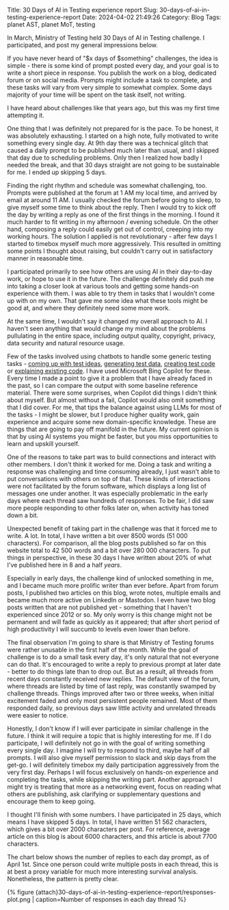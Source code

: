 Title: 30 Days of AI in Testing experience report
Slug: 30-days-of-ai-in-testing-experience-report
Date: 2024-04-02 21:49:26
Category: Blog
Tags: planet AST, planet MoT, testing


In March, Ministry of Testing held 30 Days of AI in Testing challenge. I participated, and post my general impressions below.

If you have never heard of "$x days of $something" challenges, the idea is simple - there is some kind of prompt posted every day, and your goal is to write a short piece in response. You publish the work on a blog, dedicated forum or on social media. Prompts might include a task to complete, and these tasks will vary from very simple to somewhat complex. Some days majority of your time will be spent on the task itself, not writing.

I have heard about challenges like that years ago, but this was my first time attempting it.

One thing that I was definitely not prepared for is the pace. To be honest, it was absolutely exhausting. I started on a high note, fully motivated to write something every single day. At 9th day there was a technical glitch that caused a daily prompt to be published much later than usual, and I skipped that day due to scheduling problems. Only then I realized how badly I needed the break, and that 30 days straight are not going to be sustainable for me. I ended up skipping 5 days.

Finding the right rhythm and schedule was somewhat challenging, too. Prompts were published at the forum at 1 AM my local time, and arrived by email at around 11 AM. I usually checked the forum before going to sleep, to give myself some time to think about the reply. Then I would try to kick off the day by writing a reply as one of the first things in the morning. I found it much harder to fit writing in my afternoon / evening schedule. On the other hand, composing a reply could easily get out of control, creeping into my working hours. The solution I applied is not revolutionary - after few days I started to timebox myself much more aggressively. This resulted in omitting some points I thought about raising, but couldn't carry out in satisfactory manner in reasonable time.

I participated primarily to see how others are using AI in their day-to-day work, or hope to use it in the future. The challenge definitely did push me into taking a closer look at various tools and getting some hands-on experience with them. I was able to try them in tasks that I wouldn't come up with on my own. That gave me some idea what these tools might be good at, and where they definitely need some more work.

At the same time, I wouldn't say it changed my overall approach to AI. I haven't seen anything that would change my mind about the problems pullulating in the entire space, including output quality, copyright, privacy, data security and natural resource usage.

Few of the tasks involved using chatbots to handle some generic testing tasks - [coming up with test ideas](https://club.ministryoftesting.com/t/day-10-critically-analyse-ai-generated-tests/74987), [generating test data](https://club.ministryoftesting.com/t/day-11-generate-test-data-using-ai-and-evaluate-its-efficacy/75083), [creating test code](https://club.ministryoftesting.com/t/day-14-generate-ai-test-code-and-share-your-experience/75133) or [explaining existing code](https://club.ministryoftesting.com/t/day-24-investigate-code-explanation-techniques-and-share-your-insights/75364). I have used Microsoft Bing Copilot for these. Every time I made a point to give it a problem that I have already faced in the past, so I can compare the output with some baseline reference material. There were some surprises, when Copilot did things I didn't think about myself. But almost without a fail, Copilot would also omit something that I did cover. For me, that tips the balance against using LLMs for most of the tasks - I might be slower, but I produce higher quality work, gain experience and acquire some new domain-specific knowledge. These are things that are going to pay off manifold in the future. My current opinion is that by using AI systems you might be faster, but you miss opportunities to learn and upskill yourself.

One of the reasons to take part was to build connections and interact with other members. I don't think it worked for me. Doing a task and writing a response was challenging and time consuming already, I just wasn't able to put conversations with others on top of that. These kinds of interactions were not facilitated by the forum software, which displays a long list of messages one under another. It was especially problematic in the early days where each thread saw hundreds of responses. To be fair, I did saw more people responding to other folks later on, when activity has toned down a bit.

Unexpected benefit of taking part in the challenge was that it forced me to write. A lot. In total, I have written a bit over 8500 words (51 000 characters). For comparison, all the blog posts published so far on this website total to 42 500 words and a bit over 280 000 characters. To put things in perspective, in these 30 days I have written about 20% of what I've published here in 8 and a half _years_.

Especially in early days, the challenge kind of unlocked something in me, and I became much more prolific writer than ever before. Apart from forum posts, I published two articles on this blog, wrote notes, multiple emails and became much more active on LinkedIn or Mastodon. I even have two blog posts written that are not published yet - something that I haven't experienced since 2012 or so. My only worry is this change might not be permanent and will fade as quickly as it appeared; that after short period of high productivity I will succumb to levels even lower than before.

The final observation I'm going to share is that Ministry of Testing forums were rather unusable in the first half of the month. While the goal of challenge is to do a small task every day, it's only natural that not everyone can do that. It's encouraged to write a reply to previous prompt at later date - better to do things late than to drop out. But as a result, all threads from recent days constantly received new replies. The default view of the forum, where threads are listed by time of last reply, was constantly swamped by challenge threads. Things improved after two or three weeks, when initial excitement faded and only most persistent people remained. Most of them responded daily, so previous days saw little activity and unrelated threads were easier to notice.

Honestly, I don't know if I will ever participate in similar challenge in the future. I think it will require a topic that is highly interesting for me. If I do participate, I will definitely not go in with the goal of writing something every single day. I imagine I will try to respond to third, maybe half of all prompts. I will also give myself permission to slack and skip days from the get-go. I will definitely timebox my daily participation aggressively from the very first day. Perhaps I will focus exclusively on hands-on experience and completing the tasks, while skipping the writing part. Another approach I might try is treating that more as a networking event, focus on reading what others are publishing, ask clarifying or supplementary questions and encourage them to keep going.

I thought I'll finish with some numbers. I have participated in 25 days, which means I have skipped 5 days. In total, I have written 51 562 characters, which gives a bit over 2000 characters per post. For reference, average article on this blog is about 6000 characters, and this article is about 7700 characters.

The chart below shows the number of replies to each day prompt, as of April 1st. Since one person could write multiple posts in each thread, this is at best a proxy variable for much more interesting survival analysis. Nonetheless, the pattern is pretty clear.

{% figure
    {attach}30-days-of-ai-in-testing-experience-report/responses-plot.png |
    caption=Number of responses in each day thread
%}
